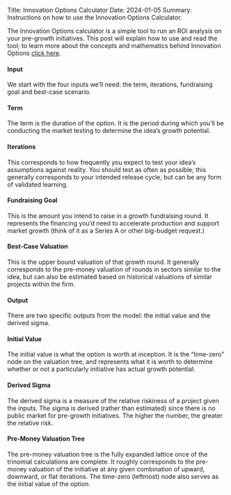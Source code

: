 Title: Innovation Options Calculator
Date: 2024-01-05
Summary: Instructions on how to use the Innovation Options Calculator.

The Innovation Options calculator is a simple tool to run an ROI analysis on your pre-growth initiatives. This post will explain how to use and read the tool; to learn more about the concepts and mathematics behind Innovation Options [click here](innovation-options).

#### Input

We start with the four inputs we’ll need: the term, iterations, fundraising goal and best-case scenario.

#### Term

The term is the duration of the option. It is the period during which you’ll be conducting the market testing to determine the idea’s growth potential.

#### Iterations

This corresponds to how frequently you expect to test your idea’s assumptions against reality. You should test as often as possible; this generally corresponds to your intended release cycle, but can be any form of validated learning.

#### Fundraising Goal

This is the amount you intend to raise in a growth fundraising round. It represents the financing you’d need to accelerate production and support market growth (think of it as a Series A or other big-budget request.)

#### Best-Case Valuation

This is the upper bound valuation of that growth round. It generally corresponds to the pre-money valuation of rounds in sectors similar to the idea, but can also be estimated based on historical valuations of similar projects within the firm.

#### Output

There are two specific outputs from the model: the initial value and the derived sigma.

#### Initial Value

The initial value is what the option is worth at inception. It is the “time-zero” node on the valuation tree, and represents what it is worth to determine whether or not a particularly initiative has actual growth potential.

#### Derived Sigma

The derived sigma is a measure of the relative riskiness of a project given the inputs. The sigma is derived (rather than estimated) since there is no public market for pre-growth initiatives. The higher the number, the greater the relative risk.

#### Pre-Money Valuation Tree

The pre-money valuation tree is the fully expanded lattice once of the trinomial calculations are complete. It roughly corresponds to the pre-money valuation of the initiative at any given combination of upward, downward, or flat iterations. The time-zero (leftmost) node also serves as the initial value of the option.
